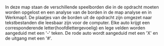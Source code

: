 In deze map staan de verschillende speelborden die in de opdracht moeten worden opgelost en een analyse van de borden in de map analyse en in Werkmap1. De plaatjes van de borden uit de opdracht zijn omgezet naar tekstbestanden die leesbaar zijn voor de computer. Elke auto krijgt een corresponderende letter(hoofdlettergevoelig) en lege velden worden aangeduid met een '-' teken. De rode auto wordt aangeduid met een 'X' en de uitgang met een '#'. 
